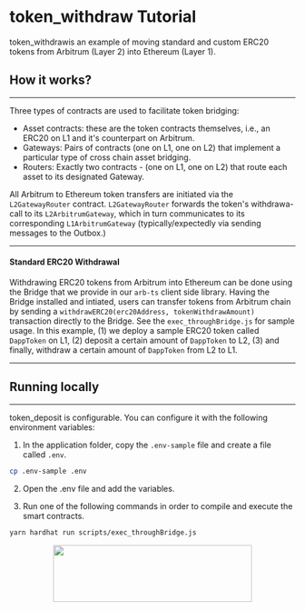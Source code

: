 # token_withdraw Tutorial

token_withdrawis an example of moving standard and custom ERC20 tokens from Arbitrum (Layer 2) into Ethereum (Layer 1).

## How it works?

---

Three types of contracts are used to facilitate token bridging:

- Asset contracts: these are the token contracts themselves, i.e., an ERC20 on L1 and it's counterpart on Arbitrum.
- Gateways: Pairs of contracts (one on L1, one on L2) that implement a particular type of cross chain asset bridging.
- Routers: Exactly two contracts - (one on L1, one on L2) that route each asset to its designated Gateway.

All Arbitrum to Ethereum token transfers are initiated via the `L2GatewayRouter` contract. `L2GatewayRouter` forwards the token's withdrawa-call to its `L2ArbitrumGateway`, which in turn communicates to its corresponding `L1ArbitrumGateway` (typically/expectedly via sending messages to the Outbox.)

---

#### **Standard ERC20 Withdrawal**

Withdrawing ERC20 tokens from Arbitrum into Ethereum can be done using the Bridge that we provide in our `arb-ts` client side library. Having the Bridge installed and intiated, users can transfer tokens from Arbitrum chain by sending a `withdrawERC20(erc20Address, tokenWithdrawAmount)` transaction directly to the Bridge. See the `exec_throughBridge.js` for sample usage. In this example, (1) we deploy a sample ERC20 token called `DappToken` on L1, (2) deposit a certain amount of `DappToken` to L2, (3) and finally, withdraw a certain amount of `DappToken` from L2 to L1.

---

## Running locally

---

token_deposit is configurable. You can configure it with the following environment variables:

1. In the application folder, copy the `.env-sample` file and create a file called `.env`.

```bash
cp .env-sample .env
```

2. Open the .env file and add the variables.

3. Run one of the following commands in order to compile and execute the smart contracts.

```bash
yarn hardhat run scripts/exec_throughBridge.js

```

<p align="center">
  <img width="350" height="100" src= "https://offchainlabs.com/static/media/full-logo.3271d3e8.png" />
</p>

